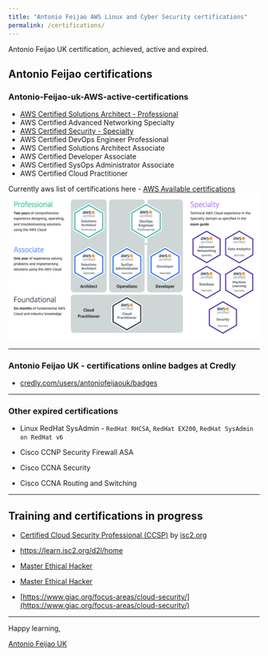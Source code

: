 ```yaml
---
title: "Antonio Feijao AWS Linux and Cyber Security certifications"
permalink: /certifications/
---
```


Antonio Feijao UK certification, achieved, active and expired.

## Antonio Feijao certifications

### Antonio-Feijao-uk-AWS-active-certifications

* [AWS Certified Solutions Architect - Professional](https://aws.amazon.com/certification/certified-solutions-architect-professional/)
* AWS Certified Advanced Networking Specialty
* [AWS Certified Security - Specialty](https://aws.amazon.com/certification/certified-security-specialty/)
* AWS Certified DevOps Engineer Professional
* AWS Certified Solutions Architect Associate
* AWS Certified Developer Associate
* AWS Certified SysOps Administrator Associate
* AWS Certified Cloud Practitioner

Currently aws list of certifications here - [AWS Available certifications](https://aws.amazon.com/certification/#Available_AWS_Certifications)  
![[AWS Certifications](https://aws.amazon.com/certification/#Available_AWS_Certifications)](/assets/images/aws-certifications-v2022-02-03.png)

---

### Antonio Feijao UK - certifications online badges at Credly

* [credly.com/users/antoniofeijaouk/badges](https://www.credly.com/users/antoniofeijaouk/badges)

---

### Other expired certifications

* Linux RedHat SysAdmin - `RedHat RHCSA`, `RedHat EX200`, `RedHat SysAdmin on RedHat v6`
  
* Cisco CCNP Security Firewall ASA
* Cisco CCNA Security
* Cisco CCNA Routing and Switching

----

## Training and certifications in progress

* [Certified Cloud Security Professional (CCSP)](https://enroll.isc2.org/product?catalog=CCSP-SPT-GLOBAL) by [isc2.org](https://www.isc2.org/Training/)  
* <https://learn.isc2.org/d2l/home>

* [Master Ethical Hacker](https://www.eccouncil.org/programs/certified-ethical-hacker-ceh-master/)

* [Master Ethical Hacker](https://www.eccouncil.org/programs/certified-ethical-hacker-ceh-master/)

* [https://www.giac.org/focus-areas/cloud-security/](https://www.giac.org/focus-areas/cloud-security/)

---

Happy learning,

[Antonio Feijao UK](https://www.antoniofeijao.com/)
